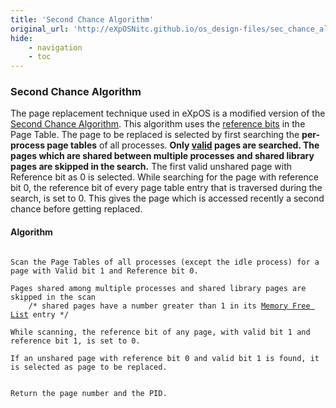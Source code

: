 ```yaml
---
title: 'Second Chance Algorithm'
original_url: 'http://eXpOSNitc.github.io/os_design-files/sec_chance_algo.html'
hide:
    - navigation
    - toc
---
```


### Second Chance Algorithm

The page replacement technique used in eXpOS is a modified version of the [Second Chance Algorithm](http://en.wikipedia.org/wiki/Page_replacement_algorithm#Second-chance). This algorithm uses the [reference bits](process_table.html#per_page_table) in the Page Table. The page to be replaced is selected by first searching the **per-process page tables** of all processes. **Only [valid](process_table.html#per_page_table) pages are searched. The pages which are shared between multiple processes and shared library pages are skipped in the search.** The first valid unshared page with Reference bit as 0 is selected. While searching for the page with reference bit 0, the reference bit of every page table entry that is traversed during the search, is set to 0. This gives the page which is accessed recently a second chance before getting replaced. 


  

#### Algorithm

<pre><code>
Scan the Page Tables of all processes (except the idle process) for a page with Valid bit 1 and Reference bit 0.

Pages shared among multiple processes and shared library pages are skipped in the scan 
    /* shared pages have a number greater than 1 in its <a href="mem_ds.html#mem_free_list">Memory Free List</a> entry */

While scanning, the reference bit of any page, with valid bit 1 and reference bit 1, is set to 0. 

If an unshared page with reference bit 0 and valid bit 1 is found, it is selected as page to be replaced.


Return the page number and the PID.
</code></pre>